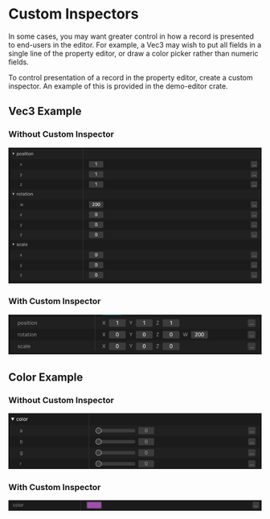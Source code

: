 # Custom Inspectors

In some cases, you may want greater control in how a record is presented to
end-users in the editor. For example, a Vec3 may wish to put all fields in a single
line of the property editor, or draw a color picker rather than numeric fields.

To control presentation of a record in the property editor, create a custom inspector.
An example of this is provided in the demo-editor crate.

## Vec3 Example

### Without Custom Inspector

![Vec3 without Custom Inspector](vec3-without-inspector.png)

### With Custom Inspector

![Vec3 with Custom Inspector](vec3-with-inspector.png)

## Color Example

### Without Custom Inspector

![Color without Custom Inspector](color-without-inspector.png)

### With Custom Inspector

![Color with Custom Inspector](color-with-inspector.png)